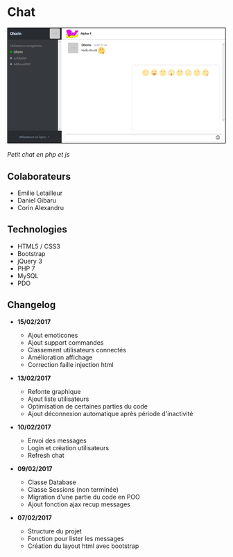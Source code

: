 # Chat

<img src="img/screenshot.png?raw=true" />

*Petit chat en php et js*

## Colaborateurs
* Emilie Letailleur
* Daniel Gibaru
* Corin Alexandru

## Technologies
* HTML5 / CSS3
* Bootstrap
* jQuery 3
* PHP 7
* MySQL
* PDO

## Changelog
* **15/02/2017**
     * Ajout emoticones
	 * Ajout support commandes
	 * Classement utilisateurs connectés
	 * Amélioration affichage
	 * Correction faille injection html

* **13/02/2017**
     * Refonte graphique
     * Ajout liste utilisateurs
     * Optimisation de certaines parties du code
     * Ajout déconnexion automatique après période d'inactivité 
     
* **10/02/2017**
     * Envoi des messages
     * Login et création utilisateurs
     * Refresh chat

* **09/02/2017**
     * Classe Database
     * Classe Sessions (non terminée)
     * Migration d'une partie du code en POO
     * Ajout fonction ajax recup messages

* **07/02/2017**
     * Structure du projet
     * Fonction pour lister les messages
     * Création du layout html avec bootstrap
